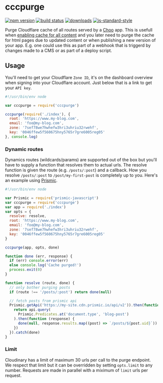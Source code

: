 # cccpurge
[![npm version][version-badge]][npm-link]
[![build status][travis-badge]][travis-link]
[![downloads][downloads-badge]][npm-link]
[![js-standard-style][standard-badge]][standard-link]

Purge Cloudflare cache of all routes served by a [Choo][choo] app. This is usefull when [enabling cache for all content](https://support.cloudflare.com/hc/en-us/articles/200172366-How-do-I-cache-everything-on-a-URL-) and you later need to purge the cache for html pages due to updated content or when publishing a new version of your app. E.g. one could use this as part of a webhook that is triggerd by changes made to a CMS or as part of a deploy script.

## Usage
You'll need to get your Cloudflare `Zone ID`, it's on the dashboard overview when signing into your Cloudflare account. Just below that is a link to get your `API key`.

```javascript
#!/usr/bin/env node

var cccpurge = require('cccpurge')

cccpurge(require('./index'), {
  root: 'https://www.my-blog.com',
  email: 'foo@my-blog.com',
  zone: '7sef78we7hwhefw3hri3uhriu32rwehf',
  key: '0046ffew5f560675hny5765r7gre6005reg05'
}, console.log)
```

### Dynamic routes
Dynamics routes (wildcards/params) are supported out of the box but you'll have to supply a function that resolves them to actual urls. The resolve function is given the route (e.g. `/posts/:post`) and a callback. How you resolve `/posts/:post` to `/post/my-first-post` is completely up to you. Here's an example using [Prismic][prismic].

```javascript
#!/usr/bin/env node

var Prismic = require('prismic-javascript')
var cccpurge = require('cccpurge')
var app = require('./index')
var opts = {
  resolve: resolve,
  root: 'https://www.my-blog.com',
  email: 'foo@my-blog.com',
  zone: '7sef78we7hwhefw3hri3uhriu32rwehf',
  key: '0046ffew5f560675hny5765r7gre6005reg05'
}

cccpurge(app, opts, done)

function done (err, response) {
  if (err) console.error(err)
  else console.log('Cache purged!')
  process.exit(0)
}

function resolve (route, done) {
  // only bother purging posts
  if (route !== '/posts/:post') return done(null)

  // fetch posts from prismic api
  Prismic.getApi('https://my-site.cdn.prismic.io/api/v2')).then(function (api) {
    return api.query(
      Prismic.Predicates.at('document.type', 'blog-post')
    ).then(function (response) {
      done(null, response.results.map((post) => `/posts/${post.uid}`))
    })
  }).catch(done)
}
```

### Limit
Cloudinary has a limit of maximum 30 urls per call to the purge endpoint. We respect that limit but it can be overridden by setting `opts.limit` to any number. Requests are made in parallel with a miximum of `limit` urls per request.

[choo]: https://github.com/choojs/choo
[prismic]: https://prismic.io

[version-badge]: https://img.shields.io/npm/v/cccpurge.svg?style=flat-square
[npm-link]: https://npmjs.org/package/cccpurge
[travis-badge]: https://img.shields.io/travis/jallajs/cccpurge/master.svg?style=flat-square
[travis-link]: https://travis-ci.org/jallajs/cccpurge
[downloads-badge]: http://img.shields.io/npm/dm/cccpurge.svg?style=flat-square
[standard-badge]: https://img.shields.io/badge/code%20style-standard-brightgreen.svg?style=flat-square
[standard-link]: https://github.com/feross/standard
